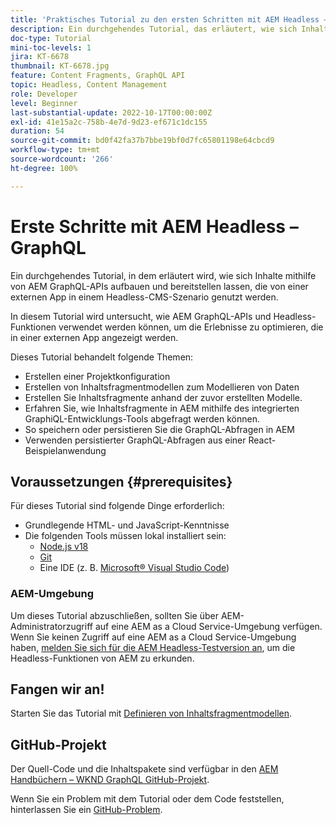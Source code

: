 ```yaml
---
title: 'Praktisches Tutorial zu den ersten Schritten mit AEM Headless – GraphQL '
description: Ein durchgehendes Tutorial, das erläutert, wie sich Inhalte mithilfe von AEM GraphQL-APIs aufbauen und bereitstellen lassen.
doc-type: Tutorial
mini-toc-levels: 1
jira: KT-6678
thumbnail: KT-6678.jpg
feature: Content Fragments, GraphQL API
topic: Headless, Content Management
role: Developer
level: Beginner
last-substantial-update: 2022-10-17T00:00:00Z
exl-id: 41e15a2c-758b-4e7d-9d23-ef671c1dc155
duration: 54
source-git-commit: bd0f42fa37b7bbe19bf0d7fc65801198e64cbcd9
workflow-type: tm+mt
source-wordcount: '266'
ht-degree: 100%

---
```


# Erste Schritte mit AEM Headless – GraphQL

Ein durchgehendes Tutorial, in dem erläutert wird, wie sich Inhalte mithilfe von AEM GraphQL-APIs aufbauen und bereitstellen lassen, die von einer externen App in einem Headless-CMS-Szenario genutzt werden.

In diesem Tutorial wird untersucht, wie AEM GraphQL-APIs und Headless-Funktionen verwendet werden können, um die Erlebnisse zu optimieren, die in einer externen App angezeigt werden.

Dieses Tutorial behandelt folgende Themen:

* Erstellen einer Projektkonfiguration
* Erstellen von Inhaltsfragmentmodellen zum Modellieren von Daten
* Erstellen Sie Inhaltsfragmente anhand der zuvor erstellten Modelle.
* Erfahren Sie, wie Inhaltsfragmente in AEM mithilfe des integrierten GraphiQL-Entwicklungs-Tools abgefragt werden können.
* So speichern oder persistieren Sie die GraphQL-Abfragen in AEM
* Verwenden persistierter GraphQL-Abfragen aus einer React-Beispielanwendung

## Voraussetzungen {#prerequisites}

Für dieses Tutorial sind folgende Dinge erforderlich:

* Grundlegende HTML- und JavaScript-Kenntnisse
* Die folgenden Tools müssen lokal installiert sein:
   * [Node.js v18](https://nodejs.org/)
   * [Git](https://git-scm.com/)
   * Eine IDE (z. B. [Microsoft® Visual Studio Code](https://code.visualstudio.com/))

### AEM-Umgebung

Um dieses Tutorial abzuschließen, sollten Sie über AEM-Administratorzugriff auf eine AEM as a Cloud Service-Umgebung verfügen. Wenn Sie keinen Zugriff auf eine AEM as a Cloud Service-Umgebung haben, [melden Sie sich für die AEM Headless-Testversion an](https://commerce.adobe.com/business-trial/sign-up?items%5B0%5D%5Bid%5D=649A1AF5CBC5467A25E84F2561274821&amp;cli=headless_exl_banner_campaign&amp;co=US&amp;lang=de), um die Headless-Funktionen von AEM zu erkunden.

## Fangen wir an!

Starten Sie das Tutorial mit [Definieren von Inhaltsfragmentmodellen](content-fragment-models.md).

## GitHub-Projekt

Der Quell-Code und die Inhaltspakete sind verfügbar in den [AEM Handbüchern – WKND GraphQL GitHub-Projekt](https://github.com/adobe/aem-guides-wknd-graphql).

Wenn Sie ein Problem mit dem Tutorial oder dem Code feststellen, hinterlassen Sie ein [GitHub-Problem](https://github.com/adobe/aem-guides-wknd-graphql/issues).
